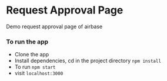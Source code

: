 # Request Approval Page
Demo request approval page of airbase

### To run the app
- Clone the app
- Install dependencies, cd in the project directory
  `npm install`
- To run
  `npm start`
- visit `localhost:3000`
